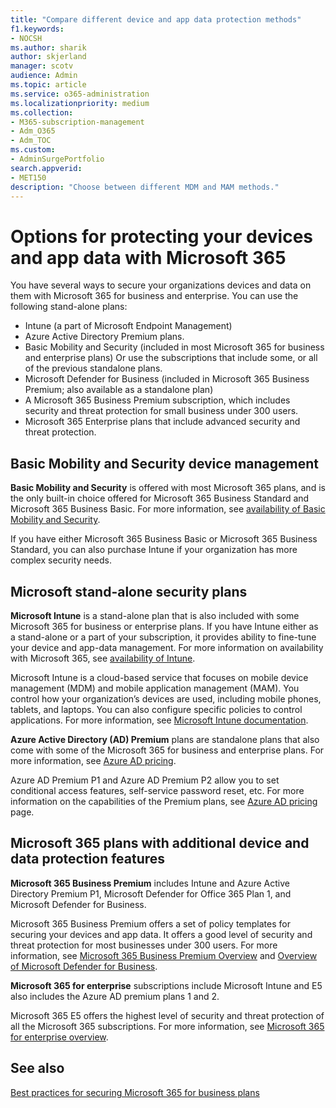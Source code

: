 ```yaml
---
title: "Compare different device and app data protection methods"
f1.keywords:
- NOCSH
ms.author: sharik
author: skjerland
manager: scotv
audience: Admin
ms.topic: article
ms.service: o365-administration
ms.localizationpriority: medium
ms.collection: 
- M365-subscription-management
- Adm_O365
- Adm_TOC
ms.custom:
- AdminSurgePortfolio
search.appverid:
- MET150
description: "Choose between different MDM and MAM methods."
---
```


# Options for protecting your devices and app data with Microsoft 365

You have several ways to secure your organizations devices and data on them with Microsoft 365 for business and enterprise. You can use the following stand-alone plans:

- Intune (a part of Microsoft Endpoint Management)
- Azure Active Directory Premium plans.
- Basic Mobility and Security (included in most Microsoft 365 for business and enterprise plans)
Or use the subscriptions that include some, or all of the previous standalone plans.
- Microsoft Defender for Business (included in Microsoft 365 Business Premium; also available as a standalone plan)
- A Microsoft 365 Business Premium subscription, which includes security and threat protection for small business under 300 users.
- Microsoft 365 Enterprise plans that include advanced security and threat protection.

## Basic Mobility and Security device management

**Basic Mobility and Security** is offered with most Microsoft 365 plans, and is the only built-in choice offered for Microsoft 365 Business Standard and Microsoft 365 Business Basic. For more information, see [availability of Basic Mobility and Security](../basic-mobility-security/choose-between-basic-mobility-and-security-and-intune.md#availability-of-basic-mobility-and-security-and-intune). 

If you have either Microsoft 365 Business Basic or Microsoft 365 Business Standard, you can also purchase Intune if your organization has more complex security needs.
 
## Microsoft stand-alone security plans 

**Microsoft Intune** is a stand-alone plan that is also included with some Microsoft 365 for business or enterprise plans. If you have Intune either as a stand-alone or a part of your subscription, it provides ability to fine-tune your device and app-data management. For more information on availability with Microsoft 365, see [availability of Intune](../basic-mobility-security/choose-between-basic-mobility-and-security-and-intune.md#availability-of-basic-mobility-and-security-and-intune).

Microsoft Intune is a cloud-based service that focuses on mobile device management (MDM) and mobile application management (MAM). You control how your organization’s devices are used, including mobile phones, tablets, and laptops. You can also configure specific policies to control applications. For more information, see [Microsoft Intune documentation](/mem/intune/).

**Azure Active Directory (AD) Premium** plans are standalone plans that also come with some of the Microsoft 365 for business and enterprise plans. For more information, see [Azure AD pricing](https://azure.microsoft.com/pricing/details/active-directory/).

Azure AD Premium P1 and Azure AD Premium P2 allow you to set conditional access features, self-service password reset, etc. For more information on the capabilities of the Premium plans, see [Azure AD pricing](https://azure.microsoft.com/pricing/details/active-directory/) page.

## Microsoft 365 plans with additional device and data protection features

**Microsoft 365 Business Premium** includes Intune and Azure Active Directory Premium P1, Microsoft Defender for Office 365 Plan 1, and Microsoft Defender for Business. 
 
Microsoft 365 Business Premium offers a set of policy templates for securing your devices and app data. It offers a good level of security and threat protection for most businesses under 300 users. For more information, see [Microsoft 365 Business Premium Overview](../../business-premium/index.md) and [Overview of Microsoft Defender for Business](../../security/defender-business/mdb-overview.md).

**Microsoft 365 for enterprise** subscriptions include Microsoft Intune and E5 also includes the Azure AD premium plans 1 and 2.

Microsoft 365 E5 offers the highest level of security and threat protection of all the Microsoft 365 subscriptions. For more information, see [Microsoft 365 for enterprise overview](../../enterprise/microsoft-365-overview.md).

## See also

[Best practices for securing Microsoft 365 for business plans](../security-and-compliance/secure-your-business-data.md)